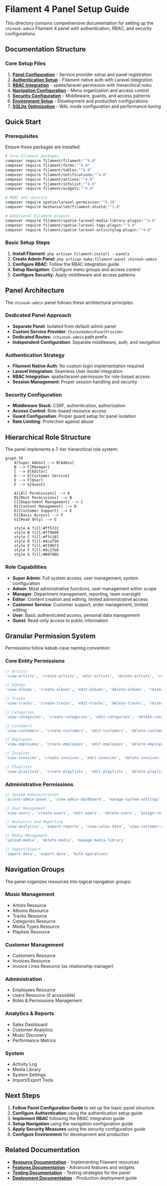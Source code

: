 # Filament 4 Panel Setup Guide

This directory contains comprehensive documentation for setting up the `chinook-admin` Filament 4 panel with authentication, RBAC, and security configurations.

## Documentation Structure

### Core Setup Files
1. **[Panel Configuration](010-panel-configuration.md)** - Service provider setup and panel registration
2. **[Authentication Setup](020-authentication-setup.md)** - Filament native auth with Laravel integration
3. **[RBAC Integration](030-rbac-integration.md)** - spatie/laravel-permission with hierarchical roles
4. **[Navigation Configuration](040-navigation-configuration.md)** - Menu organization and access control
5. **[Security Configuration](050-security-configuration.md)** - Middleware, guards, and access patterns
6. **[Environment Setup](060-environment-setup.md)** - Development and production configurations
7. **[SQLite Optimization](070-sqlite-optimization.md)** - WAL mode configuration and performance tuning

## Quick Start

### Prerequisites
Ensure these packages are installed:

```bash
# Core Filament packages
composer require filament/filament:"^4.0"
composer require filament/forms:"^4.0"
composer require filament/tables:"^4.0"
composer require filament/notifications:"^4.0"
composer require filament/actions:"^4.0"
composer require filament/infolist:"^4.0"
composer require filament/widgets:"^4.0"

# RBAC and security
composer require spatie/laravel-permission:"^6.20"
composer require bezhansalleh/filament-shield:"^3.0"

# Additional Filament plugins
composer require filament/spatie-laravel-media-library-plugin:"^4.0"
composer require filament/spatie-laravel-tags-plugin:"^4.0"
composer require filament/spatie-laravel-activitylog-plugin:"^4.0"
```

### Basic Setup Steps

1. **Install Filament**: `php artisan filament:install --panels`
2. **Create Admin Panel**: `php artisan make:filament-panel chinook-admin`
3. **Configure RBAC**: Follow the RBAC integration guide
4. **Setup Navigation**: Configure menu groups and access control
5. **Configure Security**: Apply middleware and access patterns

## Panel Architecture

The `chinook-admin` panel follows these architectural principles:

### Dedicated Panel Approach
- **Separate Panel**: Isolated from default admin panel
- **Custom Service Provider**: `ChinookAdminPanelProvider`
- **Dedicated Routes**: `/chinook-admin` path prefix
- **Independent Configuration**: Separate middleware, auth, and navigation

### Authentication Strategy
- **Filament Native Auth**: No custom login implementation required
- **Laravel Integration**: Seamless User model integration
- **RBAC Integration**: spatie/laravel-permission for role-based access
- **Session Management**: Proper session handling and security

### Security Configuration
- **Middleware Stack**: CSRF, authentication, authorization
- **Access Control**: Role-based resource access
- **Guard Configuration**: Proper guard setup for panel isolation
- **Rate Limiting**: Protection against abuse

## Hierarchical Role Structure

The panel implements a 7-tier hierarchical role system:

```mermaid
graph TD
    A[Super Admin] --> B[Admin]
    B --> C[Manager]
    C --> D[Editor]
    D --> E[Customer Service]
    E --> F[User]
    F --> G[Guest]
    
    A1[All Permissions] --> A
    B1[Most Permissions] --> B
    C1[Department Management] --> C
    D1[Content Management] --> D
    E1[Customer Support] --> E
    F1[Basic Access] --> F
    G1[Read Only] --> G
    
    style A fill:#ff5722
    style B fill:#ff9800
    style C fill:#ffc107
    style D fill:#4caf50
    style E fill:#2196f3
    style F fill:#9c27b0
    style G fill:#607d8b
```

### Role Capabilities

- **Super Admin**: Full system access, user management, system configuration
- **Admin**: Most administrative functions, user management within scope
- **Manager**: Department management, reporting, team oversight
- **Editor**: Content creation and editing, limited administrative access
- **Customer Service**: Customer support, order management, limited editing
- **User**: Basic authenticated access, personal data management
- **Guest**: Read-only access to public information

## Granular Permission System

Permissions follow kebab-case naming convention:

### Core Entity Permissions
```php
// Artists
'view-artists', 'create-artists', 'edit-artists', 'delete-artists', 'restore-artists', 'force-delete-artists'

// Albums
'view-albums', 'create-albums', 'edit-albums', 'delete-albums', 'restore-albums', 'force-delete-albums'

// Tracks
'view-tracks', 'create-tracks', 'edit-tracks', 'delete-tracks', 'restore-tracks', 'force-delete-tracks'

// Categories
'view-categories', 'create-categories', 'edit-categories', 'delete-categories', 'manage-category-hierarchy'

// Customers
'view-customers', 'create-customers', 'edit-customers', 'delete-customers', 'export-customers'

// Employees
'view-employees', 'create-employees', 'edit-employees', 'delete-employees', 'manage-employee-hierarchy'

// Invoices
'view-invoices', 'create-invoices', 'edit-invoices', 'delete-invoices', 'process-payments', 'refund-invoices'

// Playlists
'view-playlists', 'create-playlists', 'edit-playlists', 'delete-playlists', 'manage-playlist-tracks'
```

### Administrative Permissions
```php
// System Administration
'access-admin-panel', 'view-admin-dashboard', 'manage-system-settings'

// User Management
'view-users', 'create-users', 'edit-users', 'delete-users', 'assign-roles', 'manage-permissions'

// Analytics and Reporting
'view-analytics', 'export-reports', 'view-sales-data', 'view-customer-analytics'

// Media Management
'upload-media', 'delete-media', 'manage-media-library'

// Import/Export
'import-data', 'export-data', 'bulk-operations'
```

## Navigation Groups

The panel organizes resources into logical navigation groups:

### Music Management
- Artists Resource
- Albums Resource
- Tracks Resource
- Categories Resource
- Media Types Resource
- Playlists Resource

### Customer Management
- Customers Resource
- Invoices Resource
- Invoice Lines Resource (as relationship manager)

### Administration
- Employees Resource
- Users Resource (if accessible)
- Roles & Permissions Management

### Analytics & Reports
- Sales Dashboard
- Customer Analytics
- Music Discovery
- Performance Metrics

### System
- Activity Log
- Media Library
- System Settings
- Import/Export Tools

## Next Steps

1. **Follow Panel Configuration Guide** to set up the basic panel structure
2. **Configure Authentication** using the authentication setup guide
3. **Implement RBAC** following the RBAC integration guide
4. **Setup Navigation** using the navigation configuration guide
5. **Apply Security Measures** using the security configuration guide
6. **Configure Environment** for development and production

## Related Documentation

- **[Resource Documentation](../resources/)** - Implementing Filament resources
- **[Features Documentation](../features/)** - Advanced features and widgets
- **[Testing Documentation](../testing/)** - Testing strategies for the panel
- **[Deployment Documentation](../deployment/)** - Production deployment guide
